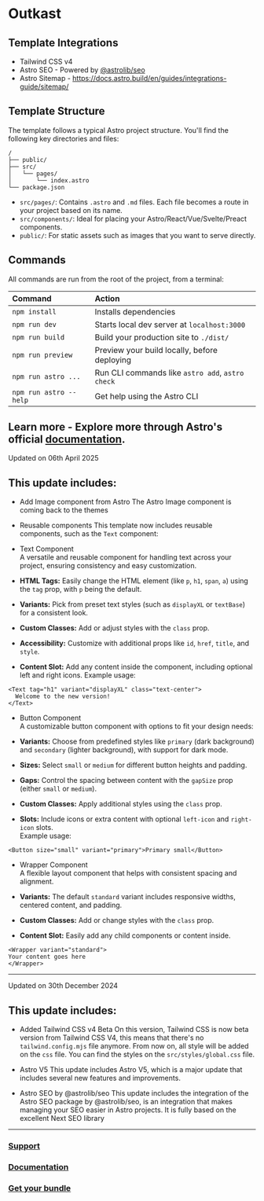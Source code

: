 # Outkast

## Template Integrations
- Tailwind CSS v4  
- Astro SEO - Powered by [@astrolib/seo](https://github.com/onwidget/astrolib/tree/main/packages/seo)
- Astro Sitemap - https://docs.astro.build/en/guides/integrations-guide/sitemap/

## Template Structure

The template follows a typical Astro project structure. You'll find the following key directories and files:


```
/
├── public/
├── src/
│   └── pages/
│       └── index.astro
└── package.json
```

- `src/pages/`: Contains `.astro` and `.md` files. Each file becomes a route in your project based on its name.
- `src/components/`: Ideal for placing your Astro/React/Vue/Svelte/Preact components.
- `public/`: For static assets such as images that you want to serve directly.

## Commands

All commands are run from the root of the project, from a terminal:

| Command                | Action                                           |
| :--------------------- | :----------------------------------------------- |
| `npm install`          | Installs dependencies                            |
| `npm run dev`          | Starts local dev server at `localhost:3000`      |
| `npm run build`        | Build your production site to `./dist/`          |
| `npm run preview`      | Preview your build locally, before deploying     |
| `npm run astro ...`    | Run CLI commands like `astro add`, `astro check` |
| `npm run astro --help` | Get help using the Astro CLI                     |

Learn more - Explore more through Astro's official [documentation](https://docs.astro.build).
-------

Updated on 06th April 2025

## This update includes:

- Add Image component from Astro
The Astro Image component is coming back to the themes

- Reusable components
This template now includes reusable components, such as the `Text` component:

- Text Component  
A versatile and reusable component for handling text across your project, ensuring consistency and easy customization.  

- **HTML Tags:** Easily change the HTML element (like `p`, `h1`, `span`, `a`) using the `tag` prop, with `p` being the default.  
- **Variants:** Pick from preset text styles (such as `displayXL` or `textBase`) for a consistent look.  
- **Custom Classes:** Add or adjust styles with the `class` prop.  
- **Accessibility:** Customize with additional props like `id`, `href`, `title`, and `style`.  
- **Content Slot:** Add any content inside the component, including optional left and right icons. 
Example usage:
```astro
<Text tag="h1" variant="displayXL" class="text-center">
  Welcome to the new version!
</Text>
``` 

- Button Component  
A customizable button component with options to fit your design needs:  

- **Variants:** Choose from predefined styles like `primary` (dark background) and `secondary` (lighter background), with support for dark mode.  
- **Sizes:** Select `small` or `medium` for different button heights and padding.  
- **Gaps:** Control the spacing between content with the `gapSize` prop (either `small` or `medium`).  
- **Custom Classes:** Apply additional styles using the `class` prop.  
- **Slots:** Include icons or extra content with optional `left-icon` and `right-icon` slots.  
Example usage:
```astro
<Button size="small" variant="primary">Primary small</Button>
```

-  Wrapper Component  
A flexible layout component that helps with consistent spacing and alignment.  

- **Variants:** The default `standard` variant includes responsive widths, centered content, and padding.  
- **Custom Classes:** Add or change styles with the `class` prop.  
- **Content Slot:** Easily add any child components or content inside.

```astro
<Wrapper variant="standard">
Your content goes here
</Wrapper>
```
------
Updated on 30th December 2024

## This update includes:
- Added Tailwind CSS v4 Beta
On this version, Tailwind CSS is now beta version from Tailwind CSS V4, this means that there's no `tailwind.config.mjs` file anymore. From now on, all style will be added on the `css` file. You can find the styles on the `src/styles/global.css` file.

- Astro V5
This update includes Astro V5, which is a major update that includes several new features and improvements.


- Astro SEO by @astrolib/seo
This update includes the integration of the Astro SEO package by @astrolib/seo, is an integration that makes managing your SEO easier in Astro projects. It is fully based on the excellent Next SEO library
-----


### [Support](https://lexingtonthemes.com/legal/support/)
  ### [Documentation](https://lexingtonthemes.com/documentation/)
### [Get your bundle](https://lexingtonthemes.com)